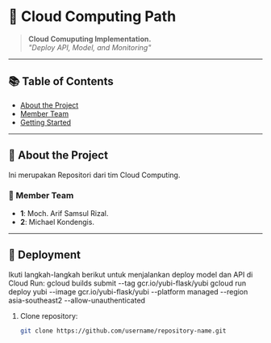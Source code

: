 # 🚀 Cloud Computing Path

> **Cloud Comuputing Implementation.**  
*"Deploy API, Model, and Monitoring"*

---

## 📚 Table of Contents

- [About the Project](#-about-the-project)
- [Member Team](#-member-team)
- [Getting Started](#-deployment)

---

## 📖 About the Project

Ini merupakan Repositori dari tim Cloud Computing.

### 🎯 Member Team
- **1**: Moch. Arif Samsul Rizal.
- **2**: Michael Kondengis.


---

## 🏁 Deployment

Ikuti langkah-langkah berikut untuk menjalankan deploy model dan API di Cloud Run:
gcloud builds submit --tag gcr.io/yubi-flask/yubi
gcloud run deploy yubi --image gcr.io/yubi-flask/yubi --platform managed --region asia-southeast2 --allow-unauthenticated

1. Clone repository:
   ```bash
   git clone https://github.com/username/repository-name.git
